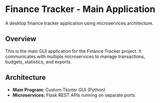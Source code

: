 # Finance Tracker - Main Application

A desktop finance tracker application using microservices architecture.

## Overview

This is the main GUI application for the Finance Tracker project. It communicates with multiple microservices to manage transactions, budgets, statistics, and exports.

## Architecture

- **Main Program:** Custom Tkinter GUI (Python)
- **Microservices:** Flask REST APIs running on separate ports
